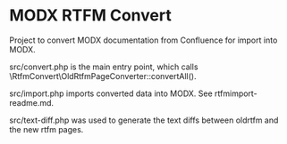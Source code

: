 # MODX RTFM Convert

Project to convert MODX documentation from Confluence for import into MODX.

src/convert.php is the main entry point, which calls
\RtfmConvert\OldRtfmPageConverter::convertAll().

src/import.php imports converted data into MODX. See rtfmimport-readme.md.

src/text-diff.php was used to generate the text diffs between oldrtfm and the
new rtfm pages.
